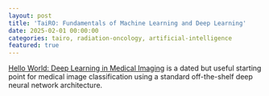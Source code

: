 ```yaml
---
layout: post
title: 'TaiRO: Fundamentals of Machine Learning and Deep Learning'
date: 2025-02-01 00:00:00
categories: tairo, radiation-oncology, artificial-intelligence
featured: true
---
```


[Hello World: Deep Learning in Medical Imaging](https://pmc.ncbi.nlm.nih.gov/articles/PMC5959832) is a dated but useful starting point for medical image classification using a standard off-the-shelf deep neural network architecture.
